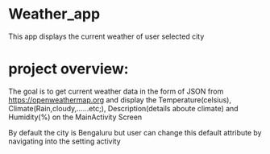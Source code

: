 # Weather_app
 This app displays the current weather of user selected city
 
 
 # project overview:
  The goal is to get current weather data in the form of JSON from https://openweathermap.org and display the Temperature(celsius), Climate(Rain,cloudy,......etc;), 
   Description(details aboute climate) and Humidity(%) on the MainActivity Screen
   
   By default the city is Bengaluru but user can change this default attribute by navigating into the setting activity
   
